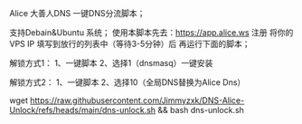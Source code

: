 Alice 大善人DNS 一键DNS分流脚本；

支持Debain&Ubuntu 系统；
使用本脚本先去：https://app.alice.ws 注册
将你的VPS IP 填写到放行的列表中（等待3-5分钟）后
再运行下面的脚本；

解锁方式1：
1、一键脚本
2、选择1（dnsmasq）一键安装

解锁方式2：
1、一键脚本
2、选择10（全局DNS替换为Alice Dns）


wget https://raw.githubusercontent.com/Jimmyzxk/DNS-Alice-Unlock/refs/heads/main/dns-unlock.sh && bash dns-unlock.sh
